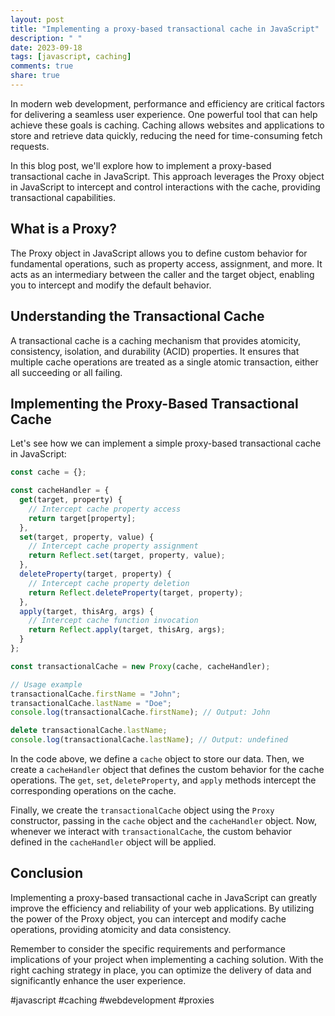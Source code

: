 ```yaml
---
layout: post
title: "Implementing a proxy-based transactional cache in JavaScript"
description: " "
date: 2023-09-18
tags: [javascript, caching]
comments: true
share: true
---
```


In modern web development, performance and efficiency are critical factors for delivering a seamless user experience. One powerful tool that can help achieve these goals is caching. Caching allows websites and applications to store and retrieve data quickly, reducing the need for time-consuming fetch requests.

In this blog post, we'll explore how to implement a proxy-based transactional cache in JavaScript. This approach leverages the Proxy object in JavaScript to intercept and control interactions with the cache, providing transactional capabilities.

## What is a Proxy?

The Proxy object in JavaScript allows you to define custom behavior for fundamental operations, such as property access, assignment, and more. It acts as an intermediary between the caller and the target object, enabling you to intercept and modify the default behavior.

## Understanding the Transactional Cache

A transactional cache is a caching mechanism that provides atomicity, consistency, isolation, and durability (ACID) properties. It ensures that multiple cache operations are treated as a single atomic transaction, either all succeeding or all failing.

## Implementing the Proxy-Based Transactional Cache

Let's see how we can implement a simple proxy-based transactional cache in JavaScript:

```javascript
const cache = {};

const cacheHandler = {
  get(target, property) {
    // Intercept cache property access
    return target[property];
  },
  set(target, property, value) {
    // Intercept cache property assignment
    return Reflect.set(target, property, value);
  },
  deleteProperty(target, property) {
    // Intercept cache property deletion
    return Reflect.deleteProperty(target, property);
  },
  apply(target, thisArg, args) {
    // Intercept cache function invocation
    return Reflect.apply(target, thisArg, args);
  }
};

const transactionalCache = new Proxy(cache, cacheHandler);

// Usage example
transactionalCache.firstName = "John";
transactionalCache.lastName = "Doe";
console.log(transactionalCache.firstName); // Output: John

delete transactionalCache.lastName;
console.log(transactionalCache.lastName); // Output: undefined
```

In the code above, we define a `cache` object to store our data. Then, we create a `cacheHandler` object that defines the custom behavior for the cache operations. The `get`, `set`, `deleteProperty`, and `apply` methods intercept the corresponding operations on the cache.

Finally, we create the `transactionalCache` object using the `Proxy` constructor, passing in the `cache` object and the `cacheHandler` object. Now, whenever we interact with `transactionalCache`, the custom behavior defined in the `cacheHandler` object will be applied.

## Conclusion

Implementing a proxy-based transactional cache in JavaScript can greatly improve the efficiency and reliability of your web applications. By utilizing the power of the Proxy object, you can intercept and modify cache operations, providing atomicity and data consistency.

Remember to consider the specific requirements and performance implications of your project when implementing a caching solution. With the right caching strategy in place, you can optimize the delivery of data and significantly enhance the user experience.

#javascript #caching #webdevelopment #proxies